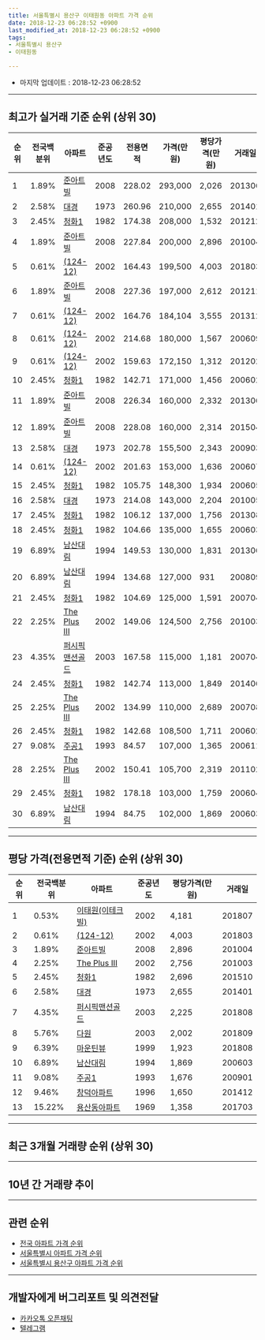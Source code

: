 ```yaml
---
title: 서울특별시 용산구 이태원동 아파트 가격 순위
date: 2018-12-23 06:28:52 +0900
last_modified_at: 2018-12-23 06:28:52 +0900
tags:
- 서울특별시 용산구
- 이태원동

---
```


* 마지막 업데이트 : 2018-12-23 06:28:52

---

## 최고가 실거래 기준 순위 (상위 30)


|순위|전국백분위|아파트|준공년도|전용면적|가격(만원)|평당가격(만원)|거래일|
|---|---|---|---|---|---|---|---|
|1|1.89%|[준아트빌](https://search.naver.com/search.naver?query=%EC%84%9C%EC%9A%B8%ED%8A%B9%EB%B3%84%EC%8B%9C+%EC%9A%A9%EC%82%B0%EA%B5%AC+%EC%9D%B4%ED%83%9C%EC%9B%90%EB%8F%99+%EC%A4%80%EC%95%84%ED%8A%B8%EB%B9%8C)|2008|228.02|293,000|2,026|201306|
|2|2.58%|[대경](https://search.naver.com/search.naver?query=%EC%84%9C%EC%9A%B8%ED%8A%B9%EB%B3%84%EC%8B%9C+%EC%9A%A9%EC%82%B0%EA%B5%AC+%EC%9D%B4%ED%83%9C%EC%9B%90%EB%8F%99+%EB%8C%80%EA%B2%BD)|1973|260.96|210,000|2,655|201401|
|3|2.45%|[청화1](https://search.naver.com/search.naver?query=%EC%84%9C%EC%9A%B8%ED%8A%B9%EB%B3%84%EC%8B%9C+%EC%9A%A9%EC%82%B0%EA%B5%AC+%EC%9D%B4%ED%83%9C%EC%9B%90%EB%8F%99+%EC%B2%AD%ED%99%941)|1982|174.38|208,000|1,532|201212|
|4|1.89%|[준아트빌](https://search.naver.com/search.naver?query=%EC%84%9C%EC%9A%B8%ED%8A%B9%EB%B3%84%EC%8B%9C+%EC%9A%A9%EC%82%B0%EA%B5%AC+%EC%9D%B4%ED%83%9C%EC%9B%90%EB%8F%99+%EC%A4%80%EC%95%84%ED%8A%B8%EB%B9%8C)|2008|227.84|200,000|2,896|201004|
|5|0.61%|[(124-12)](https://search.naver.com/search.naver?query=%EC%84%9C%EC%9A%B8%ED%8A%B9%EB%B3%84%EC%8B%9C+%EC%9A%A9%EC%82%B0%EA%B5%AC+%EC%9D%B4%ED%83%9C%EC%9B%90%EB%8F%99+%28124-12%29)|2002|164.43|199,500|4,003|201803|
|6|1.89%|[준아트빌](https://search.naver.com/search.naver?query=%EC%84%9C%EC%9A%B8%ED%8A%B9%EB%B3%84%EC%8B%9C+%EC%9A%A9%EC%82%B0%EA%B5%AC+%EC%9D%B4%ED%83%9C%EC%9B%90%EB%8F%99+%EC%A4%80%EC%95%84%ED%8A%B8%EB%B9%8C)|2008|227.36|197,000|2,612|201211|
|7|0.61%|[(124-12)](https://search.naver.com/search.naver?query=%EC%84%9C%EC%9A%B8%ED%8A%B9%EB%B3%84%EC%8B%9C+%EC%9A%A9%EC%82%B0%EA%B5%AC+%EC%9D%B4%ED%83%9C%EC%9B%90%EB%8F%99+%28124-12%29)|2002|164.76|184,104|3,555|201312|
|8|0.61%|[(124-12)](https://search.naver.com/search.naver?query=%EC%84%9C%EC%9A%B8%ED%8A%B9%EB%B3%84%EC%8B%9C+%EC%9A%A9%EC%82%B0%EA%B5%AC+%EC%9D%B4%ED%83%9C%EC%9B%90%EB%8F%99+%28124-12%29)|2002|214.68|180,000|1,567|200609|
|9|0.61%|[(124-12)](https://search.naver.com/search.naver?query=%EC%84%9C%EC%9A%B8%ED%8A%B9%EB%B3%84%EC%8B%9C+%EC%9A%A9%EC%82%B0%EA%B5%AC+%EC%9D%B4%ED%83%9C%EC%9B%90%EB%8F%99+%28124-12%29)|2002|159.63|172,150|1,312|201202|
|10|2.45%|[청화1](https://search.naver.com/search.naver?query=%EC%84%9C%EC%9A%B8%ED%8A%B9%EB%B3%84%EC%8B%9C+%EC%9A%A9%EC%82%B0%EA%B5%AC+%EC%9D%B4%ED%83%9C%EC%9B%90%EB%8F%99+%EC%B2%AD%ED%99%941)|1982|142.71|171,000|1,456|200602|
|11|1.89%|[준아트빌](https://search.naver.com/search.naver?query=%EC%84%9C%EC%9A%B8%ED%8A%B9%EB%B3%84%EC%8B%9C+%EC%9A%A9%EC%82%B0%EA%B5%AC+%EC%9D%B4%ED%83%9C%EC%9B%90%EB%8F%99+%EC%A4%80%EC%95%84%ED%8A%B8%EB%B9%8C)|2008|226.34|160,000|2,332|201306|
|12|1.89%|[준아트빌](https://search.naver.com/search.naver?query=%EC%84%9C%EC%9A%B8%ED%8A%B9%EB%B3%84%EC%8B%9C+%EC%9A%A9%EC%82%B0%EA%B5%AC+%EC%9D%B4%ED%83%9C%EC%9B%90%EB%8F%99+%EC%A4%80%EC%95%84%ED%8A%B8%EB%B9%8C)|2008|228.08|160,000|2,314|201504|
|13|2.58%|[대경](https://search.naver.com/search.naver?query=%EC%84%9C%EC%9A%B8%ED%8A%B9%EB%B3%84%EC%8B%9C+%EC%9A%A9%EC%82%B0%EA%B5%AC+%EC%9D%B4%ED%83%9C%EC%9B%90%EB%8F%99+%EB%8C%80%EA%B2%BD)|1973|202.78|155,500|2,343|200903|
|14|0.61%|[(124-12)](https://search.naver.com/search.naver?query=%EC%84%9C%EC%9A%B8%ED%8A%B9%EB%B3%84%EC%8B%9C+%EC%9A%A9%EC%82%B0%EA%B5%AC+%EC%9D%B4%ED%83%9C%EC%9B%90%EB%8F%99+%28124-12%29)|2002|201.63|153,000|1,636|200607|
|15|2.45%|[청화1](https://search.naver.com/search.naver?query=%EC%84%9C%EC%9A%B8%ED%8A%B9%EB%B3%84%EC%8B%9C+%EC%9A%A9%EC%82%B0%EA%B5%AC+%EC%9D%B4%ED%83%9C%EC%9B%90%EB%8F%99+%EC%B2%AD%ED%99%941)|1982|105.75|148,300|1,934|200605|
|16|2.58%|[대경](https://search.naver.com/search.naver?query=%EC%84%9C%EC%9A%B8%ED%8A%B9%EB%B3%84%EC%8B%9C+%EC%9A%A9%EC%82%B0%EA%B5%AC+%EC%9D%B4%ED%83%9C%EC%9B%90%EB%8F%99+%EB%8C%80%EA%B2%BD)|1973|214.08|143,000|2,204|201005|
|17|2.45%|[청화1](https://search.naver.com/search.naver?query=%EC%84%9C%EC%9A%B8%ED%8A%B9%EB%B3%84%EC%8B%9C+%EC%9A%A9%EC%82%B0%EA%B5%AC+%EC%9D%B4%ED%83%9C%EC%9B%90%EB%8F%99+%EC%B2%AD%ED%99%941)|1982|106.12|137,000|1,756|201308|
|18|2.45%|[청화1](https://search.naver.com/search.naver?query=%EC%84%9C%EC%9A%B8%ED%8A%B9%EB%B3%84%EC%8B%9C+%EC%9A%A9%EC%82%B0%EA%B5%AC+%EC%9D%B4%ED%83%9C%EC%9B%90%EB%8F%99+%EC%B2%AD%ED%99%941)|1982|104.66|135,000|1,655|200603|
|19|6.89%|[남산대림](https://search.naver.com/search.naver?query=%EC%84%9C%EC%9A%B8%ED%8A%B9%EB%B3%84%EC%8B%9C+%EC%9A%A9%EC%82%B0%EA%B5%AC+%EC%9D%B4%ED%83%9C%EC%9B%90%EB%8F%99+%EB%82%A8%EC%82%B0%EB%8C%80%EB%A6%BC)|1994|149.53|130,000|1,831|201306|
|20|6.89%|[남산대림](https://search.naver.com/search.naver?query=%EC%84%9C%EC%9A%B8%ED%8A%B9%EB%B3%84%EC%8B%9C+%EC%9A%A9%EC%82%B0%EA%B5%AC+%EC%9D%B4%ED%83%9C%EC%9B%90%EB%8F%99+%EB%82%A8%EC%82%B0%EB%8C%80%EB%A6%BC)|1994|134.68|127,000|931|200809|
|21|2.45%|[청화1](https://search.naver.com/search.naver?query=%EC%84%9C%EC%9A%B8%ED%8A%B9%EB%B3%84%EC%8B%9C+%EC%9A%A9%EC%82%B0%EA%B5%AC+%EC%9D%B4%ED%83%9C%EC%9B%90%EB%8F%99+%EC%B2%AD%ED%99%941)|1982|104.69|125,000|1,591|200704|
|22|2.25%|[The Plus Ⅲ](https://search.naver.com/search.naver?query=%EC%84%9C%EC%9A%B8%ED%8A%B9%EB%B3%84%EC%8B%9C+%EC%9A%A9%EC%82%B0%EA%B5%AC+%EC%9D%B4%ED%83%9C%EC%9B%90%EB%8F%99+The+Plus+%E2%85%A2)|2002|149.06|124,500|2,756|201003|
|23|4.35%|[퍼시픽맨션골드](https://search.naver.com/search.naver?query=%EC%84%9C%EC%9A%B8%ED%8A%B9%EB%B3%84%EC%8B%9C+%EC%9A%A9%EC%82%B0%EA%B5%AC+%EC%9D%B4%ED%83%9C%EC%9B%90%EB%8F%99+%ED%8D%BC%EC%8B%9C%ED%94%BD%EB%A7%A8%EC%85%98%EA%B3%A8%EB%93%9C)|2003|167.58|115,000|1,181|200704|
|24|2.45%|[청화1](https://search.naver.com/search.naver?query=%EC%84%9C%EC%9A%B8%ED%8A%B9%EB%B3%84%EC%8B%9C+%EC%9A%A9%EC%82%B0%EA%B5%AC+%EC%9D%B4%ED%83%9C%EC%9B%90%EB%8F%99+%EC%B2%AD%ED%99%941)|1982|142.74|113,000|1,849|201406|
|25|2.25%|[The Plus Ⅲ](https://search.naver.com/search.naver?query=%EC%84%9C%EC%9A%B8%ED%8A%B9%EB%B3%84%EC%8B%9C+%EC%9A%A9%EC%82%B0%EA%B5%AC+%EC%9D%B4%ED%83%9C%EC%9B%90%EB%8F%99+The+Plus+%E2%85%A2)|2002|134.99|110,000|2,689|200708|
|26|2.45%|[청화1](https://search.naver.com/search.naver?query=%EC%84%9C%EC%9A%B8%ED%8A%B9%EB%B3%84%EC%8B%9C+%EC%9A%A9%EC%82%B0%EA%B5%AC+%EC%9D%B4%ED%83%9C%EC%9B%90%EB%8F%99+%EC%B2%AD%ED%99%941)|1982|142.68|108,500|1,711|200602|
|27|9.08%|[주공1](https://search.naver.com/search.naver?query=%EC%84%9C%EC%9A%B8%ED%8A%B9%EB%B3%84%EC%8B%9C+%EC%9A%A9%EC%82%B0%EA%B5%AC+%EC%9D%B4%ED%83%9C%EC%9B%90%EB%8F%99+%EC%A3%BC%EA%B3%B51)|1993|84.57|107,000|1,365|200611|
|28|2.25%|[The Plus Ⅲ](https://search.naver.com/search.naver?query=%EC%84%9C%EC%9A%B8%ED%8A%B9%EB%B3%84%EC%8B%9C+%EC%9A%A9%EC%82%B0%EA%B5%AC+%EC%9D%B4%ED%83%9C%EC%9B%90%EB%8F%99+The+Plus+%E2%85%A2)|2002|150.41|105,700|2,319|201102|
|29|2.45%|[청화1](https://search.naver.com/search.naver?query=%EC%84%9C%EC%9A%B8%ED%8A%B9%EB%B3%84%EC%8B%9C+%EC%9A%A9%EC%82%B0%EA%B5%AC+%EC%9D%B4%ED%83%9C%EC%9B%90%EB%8F%99+%EC%B2%AD%ED%99%941)|1982|178.18|103,000|1,759|200604|
|30|6.89%|[남산대림](https://search.naver.com/search.naver?query=%EC%84%9C%EC%9A%B8%ED%8A%B9%EB%B3%84%EC%8B%9C+%EC%9A%A9%EC%82%B0%EA%B5%AC+%EC%9D%B4%ED%83%9C%EC%9B%90%EB%8F%99+%EB%82%A8%EC%82%B0%EB%8C%80%EB%A6%BC)|1994|84.75|102,000|1,869|200603|


---

## 평당 가격(전용면적 기준) 순위 (상위 30)


|순위|전국백분위|아파트|준공년도|평당가격(만원)|거래일|
|---|---|---|---|---|---|
|1|0.53%|[이태원(이테크빌)](https://search.naver.com/search.naver?query=%EC%84%9C%EC%9A%B8%ED%8A%B9%EB%B3%84%EC%8B%9C+%EC%9A%A9%EC%82%B0%EA%B5%AC+%EC%9D%B4%ED%83%9C%EC%9B%90%EB%8F%99+%EC%9D%B4%ED%83%9C%EC%9B%90%28%EC%9D%B4%ED%85%8C%ED%81%AC%EB%B9%8C%29)|2002|4,181|201807|
|2|0.61%|[(124-12)](https://search.naver.com/search.naver?query=%EC%84%9C%EC%9A%B8%ED%8A%B9%EB%B3%84%EC%8B%9C+%EC%9A%A9%EC%82%B0%EA%B5%AC+%EC%9D%B4%ED%83%9C%EC%9B%90%EB%8F%99+%28124-12%29)|2002|4,003|201803|
|3|1.89%|[준아트빌](https://search.naver.com/search.naver?query=%EC%84%9C%EC%9A%B8%ED%8A%B9%EB%B3%84%EC%8B%9C+%EC%9A%A9%EC%82%B0%EA%B5%AC+%EC%9D%B4%ED%83%9C%EC%9B%90%EB%8F%99+%EC%A4%80%EC%95%84%ED%8A%B8%EB%B9%8C)|2008|2,896|201004|
|4|2.25%|[The Plus Ⅲ](https://search.naver.com/search.naver?query=%EC%84%9C%EC%9A%B8%ED%8A%B9%EB%B3%84%EC%8B%9C+%EC%9A%A9%EC%82%B0%EA%B5%AC+%EC%9D%B4%ED%83%9C%EC%9B%90%EB%8F%99+The+Plus+%E2%85%A2)|2002|2,756|201003|
|5|2.45%|[청화1](https://search.naver.com/search.naver?query=%EC%84%9C%EC%9A%B8%ED%8A%B9%EB%B3%84%EC%8B%9C+%EC%9A%A9%EC%82%B0%EA%B5%AC+%EC%9D%B4%ED%83%9C%EC%9B%90%EB%8F%99+%EC%B2%AD%ED%99%941)|1982|2,696|201510|
|6|2.58%|[대경](https://search.naver.com/search.naver?query=%EC%84%9C%EC%9A%B8%ED%8A%B9%EB%B3%84%EC%8B%9C+%EC%9A%A9%EC%82%B0%EA%B5%AC+%EC%9D%B4%ED%83%9C%EC%9B%90%EB%8F%99+%EB%8C%80%EA%B2%BD)|1973|2,655|201401|
|7|4.35%|[퍼시픽맨션골드](https://search.naver.com/search.naver?query=%EC%84%9C%EC%9A%B8%ED%8A%B9%EB%B3%84%EC%8B%9C+%EC%9A%A9%EC%82%B0%EA%B5%AC+%EC%9D%B4%ED%83%9C%EC%9B%90%EB%8F%99+%ED%8D%BC%EC%8B%9C%ED%94%BD%EB%A7%A8%EC%85%98%EA%B3%A8%EB%93%9C)|2003|2,225|201808|
|8|5.76%|[다원](https://search.naver.com/search.naver?query=%EC%84%9C%EC%9A%B8%ED%8A%B9%EB%B3%84%EC%8B%9C+%EC%9A%A9%EC%82%B0%EA%B5%AC+%EC%9D%B4%ED%83%9C%EC%9B%90%EB%8F%99+%EB%8B%A4%EC%9B%90)|2003|2,002|201809|
|9|6.39%|[마운틴뷰](https://search.naver.com/search.naver?query=%EC%84%9C%EC%9A%B8%ED%8A%B9%EB%B3%84%EC%8B%9C+%EC%9A%A9%EC%82%B0%EA%B5%AC+%EC%9D%B4%ED%83%9C%EC%9B%90%EB%8F%99+%EB%A7%88%EC%9A%B4%ED%8B%B4%EB%B7%B0)|1999|1,923|201808|
|10|6.89%|[남산대림](https://search.naver.com/search.naver?query=%EC%84%9C%EC%9A%B8%ED%8A%B9%EB%B3%84%EC%8B%9C+%EC%9A%A9%EC%82%B0%EA%B5%AC+%EC%9D%B4%ED%83%9C%EC%9B%90%EB%8F%99+%EB%82%A8%EC%82%B0%EB%8C%80%EB%A6%BC)|1994|1,869|200603|
|11|9.08%|[주공1](https://search.naver.com/search.naver?query=%EC%84%9C%EC%9A%B8%ED%8A%B9%EB%B3%84%EC%8B%9C+%EC%9A%A9%EC%82%B0%EA%B5%AC+%EC%9D%B4%ED%83%9C%EC%9B%90%EB%8F%99+%EC%A3%BC%EA%B3%B51)|1993|1,676|200901|
|12|9.46%|[창덕아파트](https://search.naver.com/search.naver?query=%EC%84%9C%EC%9A%B8%ED%8A%B9%EB%B3%84%EC%8B%9C+%EC%9A%A9%EC%82%B0%EA%B5%AC+%EC%9D%B4%ED%83%9C%EC%9B%90%EB%8F%99+%EC%B0%BD%EB%8D%95%EC%95%84%ED%8C%8C%ED%8A%B8)|1996|1,650|201412|
|13|15.22%|[용산동아파트](https://search.naver.com/search.naver?query=%EC%84%9C%EC%9A%B8%ED%8A%B9%EB%B3%84%EC%8B%9C+%EC%9A%A9%EC%82%B0%EA%B5%AC+%EC%9D%B4%ED%83%9C%EC%9B%90%EB%8F%99+%EC%9A%A9%EC%82%B0%EB%8F%99%EC%95%84%ED%8C%8C%ED%8A%B8)|1969|1,358|201703|


---

## 최근 3개월 거래량 순위 (상위 30)


<div style="width:100%;">
    <canvas id="deal_count_ranking" height="250"></canvas>
</div>


<script>
new Chart(document.getElementById("deal_count_ranking"), {
    type: 'horizontalBar',
    data: {
        labels: ['청화1', '용산동아파트', '주공1', '이태원(이테크빌)'],
        datasets: [{
            label: '실거래 수',
            data: [3, 2, 1, 1],
            borderColor: "rgba(255, 0, 128, 1)",
            backgroundColor: "rgba(255, 0, 128, 0.5)",
            fill: false,
        }]
    },
    options: {
        responsive: true,
        title: {
            display: true,
            text: '최근 3개월 거래량 순위'
        },
        tooltips: {
            mode: 'index',
            intersect: false,
            callbacks: {
                title: function(tooltipItems, data) {
                    return "실거래 수:";
                },
                label: function(tooltipItem, data) {
                    return data.labels[tooltipItem.index] + ": " + tooltipItem.xLabel;
                }
            }
        },
        hover: {
            mode: 'nearest',
            intersect: true
        },
        scales: {
            xAxes: [{
                display: true,
                scaleLabel: {
                    display: true,
                    labelString: '실거래 수'
                },
                ticks: {
                    suggestedMin: 0,
                }
            }],
            yAxes: [{
                display: true,
                ticks: {
                    autoSkip: false,
                    callback: function(value, index, values) {
                        if (value.length > 15)
                            return value.substr(0, 13) + "...";
                        else
                            return value;
                    }
                },
                scaleLabel: {
                    display: false,
                }
            }]
        }
    }
});

</script>


---

## 10년 간 거래량 추이


<div style="width:100%;">
    <canvas id="deal_progress" height="250"></canvas>
</div>

<script>
new Chart(document.getElementById("deal_progress"), {
    type: 'line',
    data: {
        labels: ['200812','200901','200902','200903','200904','200905','200906','200907','200908','200909','200910','200911','200912','201001','201002','201003','201004','201005','201006','201007','201008','201009','201010','201011','201012','201101','201102','201103','201104','201105','201106','201107','201108','201109','201110','201111','201112','201201','201202','201203','201204','201205','201206','201207','201208','201209','201210','201211','201212','201301','201302','201303','201304','201305','201306','201307','201308','201309','201310','201311','201312','201401','201402','201403','201404','201405','201406','201407','201408','201409','201410','201411','201412','201501','201502','201503','201504','201505','201506','201507','201508','201509','201510','201511','201512','201601','201602','201603','201604','201605','201606','201607','201608','201609','201610','201611','201612','201701','201702','201703','201704','201705','201706','201707','201708','201709','201710','201711','201712','201801','201802','201803','201804','201805','201806','201807','201808','201809','201810','201811','201812'],
        datasets: [{
            label: '실거래 수',
            pointRadius: 1,
            data: [0, 2, 6, 9, 8, 11, 6, 8, 3, 5, 1, 6, 2, 3, 1, 7, 3, 1, 1, 0, 3, 1, 4, 3, 5, 2, 7, 7, 6, 4, 2, 5, 2, 7, 2, 2, 2, 2, 3, 3, 1, 3, 2, 2, 0, 2, 3, 3, 2, 2, 1, 0, 3, 2, 13, 3, 6, 4, 7, 3, 8, 5, 9, 10, 6, 3, 3, 7, 7, 12, 7, 4, 8, 7, 5, 8, 9, 7, 4, 10, 6, 4, 3, 2, 1, 2, 3, 4, 7, 11, 10, 8, 11, 9, 8, 4, 2, 1, 3, 7, 7, 11, 9, 8, 2, 7, 5, 11, 8, 3, 7, 8, 3, 0, 3, 7, 6, 6, 4, 2, 1],
            borderColor: "rgba(255, 201, 14, 1)",
            backgroundColor: "rgba(255, 201, 14, 0.5)",
            fill: true,
        }]
    },
    options: {
        responsive: true,
        title: {
            display: true,
            text: '10년간 거래량 추이'
        },
        tooltips: {
            mode: 'index',
            intersect: false,
        },
        hover: {
            mode: 'nearest',
            intersect: true
        },
        scales: {
            xAxes: [{
                display: true,
                scaleLabel: {
                    display: true,
                    labelString: '년/월'
                }
            }],
            yAxes: [{
                display: true,
                ticks: {
                    suggestedMin: 0,
                },
                scaleLabel: {
                    display: true,
                    labelString: '실거래 수'
                }
            }]
        }
    }
});

</script>


---

## 관련 순위

- [전국 아파트 가격 순위](https://inasie.github.io/apt-ranking/전국)
- [서울특별시 아파트 가격 순위](https://inasie.github.io/apt-ranking/서울특별시)
- [서울특별시 용산구 아파트 가격 순위](https://inasie.github.io/apt-ranking/서울특별시-용산구)


---

## 개발자에게 버그리포트 및 의견전달

- [카카오톡 오픈채팅](https://open.kakao.com/o/gLJUAP4)
- [텔레그램](https://t.me/inasie)

